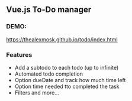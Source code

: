 ## Vue.js To-Do manager

### DEMO:
https://thealexmosk.github.io/todo/index.html

### Features
- Add a subtodo to each todo (up to infinite)
- Automated todo completion 
- Option dueDate and track how much time left
- Option time needed tto completed the task
- Filters and more...
